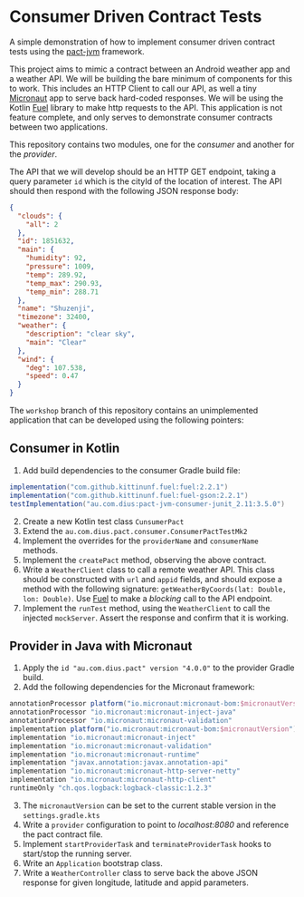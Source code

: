 # Consumer Driven Contract Tests

A simple demonstration of how to implement consumer driven contract tests
using the [pact-jvm](https://github.com/DiUS/pact-jvm) framework.

This project aims to mimic a contract between an Android weather app and a
weather API. We will be building the bare minimum of components for this to
work. This includes an HTTP Client to call our API, as well a tiny
[Micronaut](https://micronaut.io/) app to serve back hard-coded responses. We
will be using the Kotlin [Fuel](https://github.com/kittinunf/fuel) library to
make http requests to the API.  This application is not feature complete, and
only serves to demonstrate consumer contracts between two applications.

This repository contains two modules, one for the _consumer_ and another for
the _provider_.

The API that we will develop should be an HTTP GET endpoint, taking a query parameter
`id` which is the cityId of the location of interest.
The API should then respond with the following JSON response body:

```json
{
  "clouds": {
    "all": 2
  },
  "id": 1851632,
  "main": {
    "humidity": 92,
    "pressure": 1009,
    "temp": 289.92,
    "temp_max": 290.93,
    "temp_min": 288.71
  },
  "name": "Shuzenji",
  "timezone": 32400,
  "weather": {
    "description": "clear sky",
    "main": "Clear"
  },
  "wind": {
    "deg": 107.538,
    "speed": 0.47
  }
}
```


The `workshop` branch of this repository contains an unimplemented application
that can be developed using the following pointers:

## Consumer in Kotlin

1. Add build dependencies to the consumer Gradle build file:
  
```groovy
implementation("com.github.kittinunf.fuel:fuel:2.2.1")
implementation("com.github.kittinunf.fuel:fuel-gson:2.2.1")
testImplementation("au.com.dius:pact-jvm-consumer-junit_2.11:3.5.0")
```
  
2. Create a new Kotlin test class `CunsumerPact`
3. Extend the `au.com.dius.pact.consumer.ConsumerPactTestMk2`
4. Implement the overrides for the `providerName` and `consumerName` methods.
5. Implement the `createPact` method, observing the above contract.
6. Write a `WeatherClient` class to call a remote weather API.  This class
   should be constructed with `url` and `appid` fields, and should expose a
   method with the following signature: `getWeatherByCoords(lat: Double, lon:
   Double)`. Use
   [Fuel](https://github.com/kittinunf/fuel#blocking-usage-example) to make a
   _blocking_ call to the API endpoint.
7. Implement the `runTest` method, using the `WeatherClient` to call the
   injected `mockServer`. Assert the response and confirm that it is working.

## Provider in Java with Micronaut

1. Apply the `id "au.com.dius.pact" version "4.0.0"` to the provider Gradle
   build.
2. Add the following dependencies for the Micronaut framework:

```groovy
annotationProcessor platform("io.micronaut:micronaut-bom:$micronautVersion")
annotationProcessor "io.micronaut:micronaut-inject-java"
annotationProcessor "io.micronaut:micronaut-validation"
implementation platform("io.micronaut:micronaut-bom:$micronautVersion")
implementation "io.micronaut:micronaut-inject"
implementation "io.micronaut:micronaut-validation"
implementation "io.micronaut:micronaut-runtime"
implementation "javax.annotation:javax.annotation-api"
implementation "io.micronaut:micronaut-http-server-netty"
implementation "io.micronaut:micronaut-http-client"
runtimeOnly "ch.qos.logback:logback-classic:1.2.3"
```

3. The `micronautVersion` can be set to the current stable version in the
   `settings.gradle.kts`
4. Write a `provider` configuration to point to _localhost:8080_ and reference
   the pact contract file.
5. Implement `startProviderTask` and `terminateProviderTask` hooks to
   start/stop the running server.
6. Write an `Application` bootstrap class.
7. Write a `WeatherController` class to serve back the above JSON response for
   given longitude, latitude and appid parameters.

